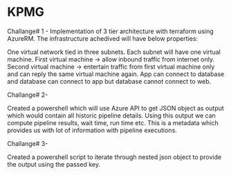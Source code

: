 # KPMG

Challange# 1 - Implementation of 3 tier architecture with terraform using AzureRM. The infrastructure achedived will have below properties:


One virtual network tied in three subnets.
Each subnet will have one virtual machine.
First virtual machine -> allow inbound traffic from internet only.
Second virtual machine -> entertain traffic from first virtual machine only and can reply the same virtual machine again.
App can connect to database and database can connect to app but database cannot connect to web.

Challange# 2-

Created a powershell which will use Azure API  to get JSON object as output which would contain all historic pipeline details. Using this output we can compute
pipeline results, wait time, run time etc. This is a metadata which provides us with lot of information with pipeline executions.

Challange# 3-

Created a powershell script to iterate through nested json object to provide the output using the passed key.

